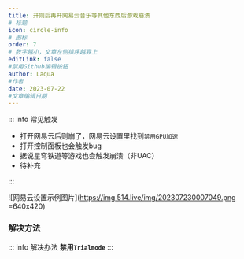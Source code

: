 ```yaml
---
title: 开则后再开网易云音乐等其他东西后游戏崩溃
# 标题
icon: circle-info
# 图标
order: 7
# 数字越小，文章左侧排序越靠上
editLink: false
#禁用Github编辑按钮
author: Laqua
#作者
date: 2023-07-22
#文章编辑日期
---
```


::: info 常见触发
- 打开网易云后则崩了，网易云设置里找到```禁用GPU加速```
- 打开控制面板也会触发bug
- 据说星穹铁道等游戏也会触发崩溃（非UAC）
- 待补充

:::

![网易云设置示例图片](https://img.514.live/img/202307230007049.png =640x420)

### **解决方法**
::: info 解决办法
**禁用```Trialmode```**
:::

